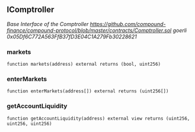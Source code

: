 ## IComptroller

_Base Interface of the Comptroller
 https://github.com/compound-finance/compound-protocol/blob/master/contracts/Comptroller.sol
 goerli 0x05Df6C772A563FfB37fD3E04C1A279Fb30228621_

### markets

```solidity
function markets(address) external returns (bool, uint256)
```

### enterMarkets

```solidity
function enterMarkets(address[]) external returns (uint256[])
```

### getAccountLiquidity

```solidity
function getAccountLiquidity(address) external view returns (uint256, uint256, uint256)
```



